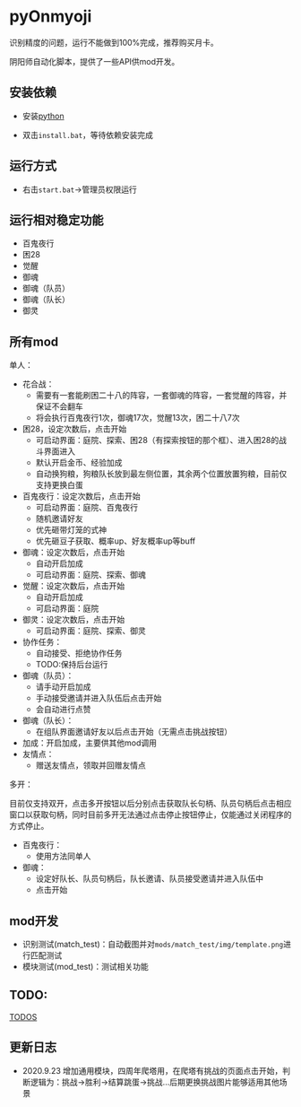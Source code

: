 # pyOnmyoji

识别精度的问题，运行不能做到100%完成，推荐购买月卡。

阴阳师自动化脚本，提供了一些API供mod开发。

## 安装依赖

- 安装[python](https://www.python.org/downloads/)

- 双击`install.bat`，等待依赖安装完成

## 运行方式

- 右击`start.bat`->管理员权限运行

## 运行相对稳定功能

- 百鬼夜行
- 困28
- 觉醒
- 御魂
- 御魂（队员）
- 御魂（队长）
- 御灵

## 所有mod

单人：

- 花合战：
  - 需要有一套能刷困二十八的阵容，一套御魂的阵容，一套觉醒的阵容，并保证不会翻车
  - 将会执行百鬼夜行1次，御魂17次，觉醒13次，困二十八7次
- 困28，设定次数后，点击开始
  - 可启动界面：庭院、探索、困28（有探索按钮的那个框）、进入困28的战斗界面进入
  - 默认开启金币、经验加成
  - 自动换狗粮，狗粮队长放到最左侧位置，其余两个位置放置狗粮，目前仅支持更换白蛋
- 百鬼夜行：设定次数后，点击开始
  - 可启动界面：庭院、百鬼夜行
  - 随机邀请好友
  - 优先砸带灯笼的式神
  - 优先砸豆子获取、概率up、好友概率up等buff
- 御魂：设定次数后，点击开始
  - 自动开启加成
  - 可启动界面：庭院、探索、御魂
- 觉醒：设定次数后，点击开始
  - 自动开启加成
  - 可启动界面：庭院
- 御灵：设定次数后，点击开始
  - 可启动界面：庭院、探索、御灵
- 协作任务：
  - 自动接受、拒绝协作任务
  - TODO:保持后台运行
- 御魂（队员）：
  - 请手动开启加成
  - 手动接受邀请并进入队伍后点击开始
  - 会自动进行点赞
- 御魂（队长）：
  - 在组队界面邀请好友以后点击开始（无需点击挑战按钮）
- 加成：开启加成，主要供其他mod调用
- 友情点：
  - 赠送友情点，领取并回赠友情点
  
多开：

目前仅支持双开，点击多开按钮以后分别点击获取队长句柄、队员句柄后点击相应窗口以获取句柄，同时目前多开无法通过点击停止按钮停止，仅能通过关闭程序的方式停止。

- 百鬼夜行：
  - 使用方法同单人
- 御魂：
  - 设定好队长、队员句柄后，队长邀请、队员接受邀请并进入队伍中
  - 点击开始

## mod开发

- 识别测试(match_test)：自动截图并对`mods/match_test/img/template.png`进行匹配测试
- 模块测试(mod_test)：测试相关功能

## TODO:

[TODOS](https://github.com/Pokerpoke/pyOnmyoji/projects/1)

## 更新日志

- 2020.9.23 增加通用模块，四周年爬塔用，在爬塔有挑战的页面点击开始，判断逻辑为：挑战->胜利->结算跳蛋->挑战...后期更换挑战图片能够适用其他场景
